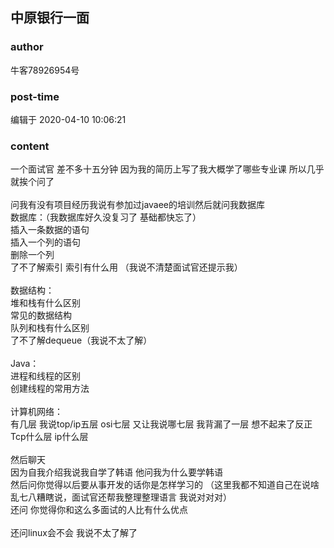 ## 中原银行一面
### author 
牛客78926954号
### post-time 

编辑于  2020-04-10 10:06:21
### content 
<div class="post-topic-des nc-post-content">
 一个面试官 差不多十五分钟 因为我的简历上写了我大概学了哪些专业课 所以几乎就挨个问了
 <br/>
 <br/>
 问我有没有项目经历我说有参加过javaee的培训然后就问我数据库
 <br/>
 数据库：（我数据库好久没复习了 基础都快忘了）
 <br/>
 插入一条数据的语句
 <br/>
 插入一个列的语句
 <br/>
 删除一个列
 <br/>
 了不了解索引 索引有什么用 （我说不清楚面试官还提示我）
 <br/>
 <br/>
 数据结构：
 <br/>
 堆和栈有什么区别
 <br/>
 常见的数据结构
 <br/>
 队列和栈有什么区别
 <br/>
 了不了解dequeue（我说不太了解）
 <br/>
 <br/>
 Java：
 <br/>
 进程和线程的区别
 <br/>
 创建线程的常用方法
 <br/>
 <br/>
 计算机网络：
 <br/>
 有几层 我说top/ip五层 osi七层 又让我说哪七层 我背漏了一层 想不起来了反正
 <br/>
 Tcp什么层 ip什么层
 <br/>
 <br/>
 然后聊天
 <br/>
 因为自我介绍我说我自学了韩语 他问我为什么要学韩语
 <br/>
 然后问你觉得以后要从事开发的话你是怎样学习的 （这里我都不知道自己在说啥乱七八糟瞎说，面试官还帮我整理整理语言 我说对对对）
 <br/>
 还问 你觉得你和这么多面试的人比有什么优点
 <br/>
 <br/>
 还问linux会不会 我说不太了解了
 <br/>
 <br/>
</div>
